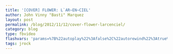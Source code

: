 ```yaml
---
title: '[COVER] FLOWER: L`AR~EN~CIEL'
author: John Vinny "Basti" Marquez
layout: post
permalink: /blog/2012/11/12/cover-flower-larcenciel/
category: blog
type: fbvideo
flashvars: 'params=%7B%22autoplay%22%3Afalse%2C%22autorewind%22%3Atrue%2C%22default_hd%22%3Afalse%2C%22dtsg%22%3A%22AQHXp7eFH87k%22%2C%22inline_player%22%3Afalse%2C%22lsd%22%3Anull%2C%22min_progress_update%22%3A300%2C%22pixel_ratio%22%3A1%2C%22player_origin%22%3A%22unknown%22%2C%22preload%22%3Afalse%2C%22source%22%3A%22snowlift%22%2C%22start_index%22%3A0%2C%22start_muted%22%3Afalse%2C%22use_spotlight%22%3Afalse%2C%22video_data%22%3A%5B%7B%22hd_src%22%3A%22https%3A%5C%2F%5C%2Ffbcdn-video-a.akamaihd.net%5C%2Fhvideo-ak-xpf1%5C%2Fv%5C%2Ft43.1792-2%5C%2F864594_4949017642220_3158257870_n.mp4%3Foh%3Df5234e7ff20ca448d9d3e6db6c015f94%26oe%3D53879F83%26__gda__%3D1401396443_a485c3b246f09be7615fb93c19d4d5ff%22%2C%22is_hds%22%3Afalse%2C%22index%22%3A0%2C%22rotation%22%3A0%2C%22sd_src%22%3A%22https%3A%5C%2F%5C%2Ffbcdn-video-a.akamaihd.net%5C%2Fhvideo-ak-xap1%5C%2Fv%5C%2Ft42.1790-2%5C%2F1182815_10200958117334134_20105_n.mp4%3Foh%3D1fee2096275e9859d700439e94daa494%26oe%3D53879B7D%26__gda__%3D1401397024_6bfe81da7762f2c05dc59e768858c1d3%22%2C%22thumbnail_src%22%3A%22https%3A%5C%2F%5C%2Ffbcdn-vthumb-a.akamaihd.net%5C%2Fhvthumb-ak-xap1%5C%2Ft15.0-10%5C%2F50826_4410025047742_4410007167295_6141_580_b.jpg%22%2C%22thumbnail_height%22%3A540%2C%22thumbnail_width%22%3A960%2C%22video_duration%22%3A318%2C%22video_id%22%3A%224410007167295%22%7D%5D%7D&amp;width=960&amp;height=540&amp;user=1202198586&amp;log=no&amp;div_id=id_538786bab28083160168146&amp;swf_id=swf_id_538786bab28083160168146&amp;browser=Chrome+35.0.1916.114&amp;tracking_domain=https%3A%2F%2Fpixel.facebook.com&amp;post_form_id=&amp;string_table=https%3A%2F%2Fs-static.ak.facebook.com%2Fflash_strings.php%2Ft97318%2Fen_US'
tags: jrock
---
```

